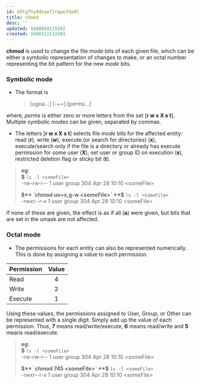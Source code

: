 ```yaml
---
id: b9tg7hy8dxoef2rqpefdadl
title: chmod
desc: ''
updated: 1660669115502
created: 1660312132481
---
```


**chmod** is used to change the file *mode* bits of each given file, which can be either a symbolic representation of changes to make, or an octal number representing the bit pattern for the new *mode* bits.

### Symbolic mode

- The format is

    > [ugoa...] [-+=] [perms...]

where, *perms* is either zero or more letters from the set [**r w x X s t**]. Multiple symbolic modes can be given, separated by commas.  

- The letters [**r w x X s t**] selects file *mode* bits for the affected entity:  
read (**r**), write (**w**), execute (or search for directories) (**x**), execute/search only if the file is a directory or already has execute permission for some user (**X**), set user or group ID on execution (**s**), restricted deletion flag  or sticky bit (**t**).

> **eg:**  
> **$** `ls -l <someFile>`  
> -rw-rw-r-- 1 user group 304 Apr 28 10:10 <someFile\>  
>
> **$** `chmod uo+x,g-w <someFile>`  
> **$** `ls -l <someFile>`  
> -rwxr--r-x 1 user group 304 Apr 28 10:10 <someFile\>

If none of these are given, the effect is as if all (**a**) were given, but bits that are set in the umask are not affected.

### Octal mode

- The permissions for each entity can also be represented numerically. This is done by assigning a value to each permission.  

 Permission | Value
 :---|:---:|
 Read | 4
 Write | 2
 Execute | 1

 Using these values, the permissions assigned to User, Group, or Other can be represented with a single digit. Simply add up the value of each permission. Thus, **7** means read/write/execute, **6** means read/write and **5** means read/execute.

> **eg:**  
> **$** `ls -l <someFile>`  
> -rw-rw-r-- 1 user group 304 Apr 28 10:10 <someFile\>  
>
> **$** `chmod 745 <someFile>`  
> **$** `ls -l <someFile>`  
> -rwxr--r-x 1 user group 304 Apr 28 10:10 <someFile\>
